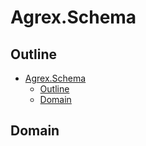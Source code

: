 # Agrex.Schema

## Outline

- [Agrex.Schema](#agrexschema)
  - [Outline](#outline)
  - [Domain](#domain)


## Domain 